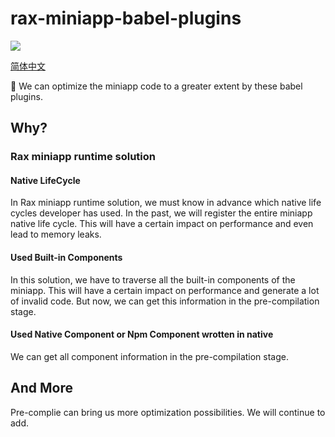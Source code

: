 # rax-miniapp-babel-plugins

<a href="https://travis-ci.com/raxjs/rax-scripts"><img src="https://travis-ci.com/raxjs/rax-scripts.svg?branch=master"></a>

[简体中文](./README-zh.md)

🚀  We can optimize the miniapp code to a greater extent by these babel plugins.

## Why?

### Rax miniapp runtime solution

#### Native LifeCycle

In Rax miniapp runtime solution, we must know in advance which native life cycles developer has used.
In the past, we will register the entire miniapp native life cycle. This will have a certain impact on performance and even lead to memory leaks.

#### Used Built-in Components

In this solution, we have to traverse all the built-in components of the miniapp. This will have a certain impact on performance and generate a lot of invalid code. But now, we can get this information in the pre-compilation stage.

#### Used Native Component or Npm Component wrotten in native

We can get all component information in the pre-compilation stage.

## And More
Pre-complie can bring us more optimization possibilities. We will continue to add.
